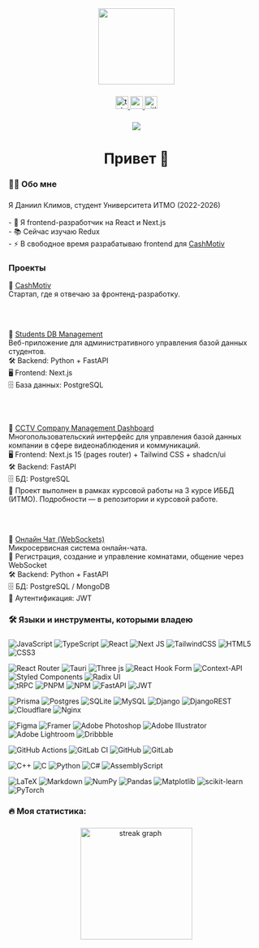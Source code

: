 <div align="center">
  <img height="150" src="https://media.giphy.com/media/M9gbBd9nbDrOTu1Mqx/giphy.gif"  />
</div>

###

<div align="center">
  <a href="https://t.me/k5721d" target="_blank">
    <img src="https://img.shields.io/static/v1?message=Telegram&logo=telegram&label=&color=2CA5E0&logoColor=white&labelColor=&style=for-the-badge" height="25" alt="telegram logo"  />
  </a>
  <a href="mailto:aamklim@gmail.com" target="_blank">
    <img src="https://img.shields.io/static/v1?message=Gmail&logo=gmail&label=&color=D14836&logoColor=white&labelColor=&style=for-the-badge" height="25" alt="gmail logo"  />
  </a>
  <a href="https://gitlab.com/X1R/" target="_blank">
    <img src="https://img.shields.io/static/v1?message=GitLab&logo=gitlab&label=&color=FC6D26&logoColor=white&labelColor=&style=for-the-badge" height="25" alt="gitlab logo"  />
  </a>
</div>

###

<div align="center">
  <img src="https://visitor-badge.laobi.icu/badge?page_id=x1r.x1r&"  />
</div>

###

<h1 align="center">Привет 👋</h1>

###

<h3 align="left">👩‍💻 Обо мне</h3>

###

<p align="left">Я Даниил Климов, студент Университета ИТМО (2022-2026)<br><br>- 🔭 Я frontend-разработчик на React и Next.js<br>- 📚 Сейчас изучаю Redux<br>- ⚡ В свободное время разрабатываю frontend для <a href="https://cashmotiv.ru">CashMotiv</a></p>

<h3 align="left">Проекты</h3>

<p align="left">

🔗 <a href="https://cashmotiv.ru" target="_blank">CashMotiv</a><br />
Стартап, где я отвечаю за фронтенд-разработку.

<br /><br />

🔗 <a href="https://github.com/x1r/students-db-management" target="_blank">Students DB Management</a><br />
Веб-приложение для административного управления базой данных студентов.<br />
🛠 Backend: Python + FastAPI<br />
🖥 Frontend: Next.js<br />
🗄️ База данных: PostgreSQL

<br /><br />

🔗 <a href="https://github.com/x1r/cctv-company-management-dashboard" target="_blank">CCTV Company Management Dashboard</a><br />
Многопользовательский интерфейс для управления базой данных компании в сфере видеонаблюдения и коммуникаций.<br />
🖥 Frontend: Next.js 15 (pages router) + Tailwind CSS + shadcn/ui<br />
🛠 Backend: FastAPI<br />
🗄️ БД: PostgreSQL<br />
🧪 Проект выполнен в рамках курсовой работы на 3 курсе ИББД (ИТМО). Подробности — в репозитории и курсовой работе.

<br /><br />

🔗 <a href="https://github.com/x1r/chat-with-websockets" target="_blank">Онлайн Чат (WebSockets)</a><br />
Микросервисная система онлайн-чата.<br />
👥 Регистрация, создание и управление комнатами, общение через WebSocket<br />
🛠 Backend: Python + FastAPI<br />
🗄️ БД: PostgreSQL / MongoDB<br />
🔐 Аутентификация: JWT

</p>


<h3 align="left">🛠 Языки и инструменты, которыми владею</h3>

###
![JavaScript](https://img.shields.io/badge/javascript-%23323330.svg?style=flat-square&logo=javascript&logoColor=%23F7DF1E) 
![TypeScript](https://img.shields.io/badge/typescript-%23007ACC.svg?style=flat-square&logo=typescript&logoColor=white) 
![React](https://img.shields.io/badge/react-%2320232a.svg?style=flat-square&logo=react&logoColor=%2361DAFB)
![Next JS](https://img.shields.io/badge/Next-black?style=flat-square&logo=next.js&logoColor=white) 
![TailwindCSS](https://img.shields.io/badge/tailwindcss-%2338B2AC.svg?style=flat-square&logo=tailwind-css&logoColor=white) 
![HTML5](https://img.shields.io/badge/html5-%23E34F26.svg?style=flat-square&logo=html5&logoColor=white)
![CSS3](https://img.shields.io/badge/css3-%231572B6.svg?style=flat-square&logo=css3&logoColor=white)  


![React Router](https://img.shields.io/badge/React_Router-CA4245?style=flat-square&logo=react-router&logoColor=white) 
![Tauri](https://img.shields.io/badge/tauri-%2324C8DB.svg?style=flat-square&logo=tauri&logoColor=%23FFFFFF)
![Three js](https://img.shields.io/badge/threejs-black?style=flat-square&logo=three.js&logoColor=white) 
![React Hook Form](https://img.shields.io/badge/React%20Hook%20Form-%23EC5990.svg?style=flat-square&logo=reacthookform&logoColor=white) 
![Context-API](https://img.shields.io/badge/Context--Api-000000?style=flat-square&logo=react)
![Styled Components](https://img.shields.io/badge/styled--components-DB7093?style=flat-square&logo=styled-components&logoColor=white)
![Radix UI](https://img.shields.io/badge/radix%20ui-161618.svg?style=flat-square&logo=radix-ui&logoColor=white)  
![tRPC](https://img.shields.io/badge/tRPC-%232596BE.svg?style=flat-square&logo=tRPC&logoColor=white)
![PNPM](https://img.shields.io/badge/pnpm-%234a4a4a.svg?style=flat-square&logo=pnpm&logoColor=f69220)
![NPM](https://img.shields.io/badge/NPM-%23CB3837.svg?style=flat-square&logo=npm&logoColor=white)
![FastAPI](https://img.shields.io/badge/FastAPI-005571?style=flat-square&logo=fastapi)
![JWT](https://img.shields.io/badge/JWT-black?style=flat-square&logo=JSON%20web%20tokens)  


![Prisma](https://img.shields.io/badge/Prisma-3982CE?style=flat-square&logo=Prisma&logoColor=white) 
![Postgres](https://img.shields.io/badge/postgres-%23316192.svg?style=flat-square&logo=postgresql&logoColor=white) 
![SQLite](https://img.shields.io/badge/sqlite-%2307405e.svg?style=flat-square&logo=sqlite&logoColor=white) 
![MySQL](https://img.shields.io/badge/mysql-4479A1.svg?style=flat-square&logo=mysql&logoColor=white) 
![Django](https://img.shields.io/badge/django-%23092E20.svg?style=flat-square&logo=django&logoColor=white) 
![DjangoREST](https://img.shields.io/badge/DJANGO-REST-ff1709?style=flat-square&logo=django&logoColor=white&color=ff1709&labelColor=gray) 
![Cloudflare](https://img.shields.io/badge/Cloudflare-F38020?style=flat-square&logo=Cloudflare&logoColor=white) 
![Nginx](https://img.shields.io/badge/nginx-%23009639.svg?style=flat-square&logo=nginx&logoColor=white) 

![Figma](https://img.shields.io/badge/figma-%23F24E1E.svg?style=flat-square&logo=figma&logoColor=white) 
![Framer](https://img.shields.io/badge/Framer-black?style=flat-square&logo=framer&logoColor=blue) 
![Adobe Photoshop](https://img.shields.io/badge/adobe%20photoshop-%2331A8FF.svg?style=flat-square&logo=adobe%20photoshop&logoColor=white) 
![Adobe Illustrator](https://img.shields.io/badge/adobe%20illustrator-%23FF9A00.svg?style=flat-square&logo=adobe%20illustrator&logoColor=white) 
![Adobe Lightroom](https://img.shields.io/badge/Adobe%20Lightroom-31A8FF.svg?style=flat-square&logo=Adobe%20Lightroom&logoColor=white) 
![Dribbble](https://img.shields.io/badge/Dribbble-EA4C89?style=flat-square&logo=dribbble&logoColor=white) 

![GitHub Actions](https://img.shields.io/badge/github%20actions-%232671E5.svg?style=flat-square&logo=githubactions&logoColor=white) 
![GitLab CI](https://img.shields.io/badge/gitlab%20CI-%23181717.svg?style=flat-square&logo=gitlab&logoColor=white) 
![GitHub](https://img.shields.io/badge/github-%23121011.svg?style=flat-square&logo=github&logoColor=white) 
![GitLab](https://img.shields.io/badge/gitlab-%23181717.svg?style=flat-square&logo=gitlab&logoColor=white) 

![C++](https://img.shields.io/badge/c++-%2300599C.svg?style=flat-square&logo=c%2B%2B&logoColor=white) 
![C](https://img.shields.io/badge/c-%2300599C.svg?style=flat-square&logo=c&logoColor=white) 
![Python](https://img.shields.io/badge/python-3670A0?style=flat-square&logo=python&logoColor=ffdd54) 
![C#](https://img.shields.io/badge/c%23-%23239120.svg?style=flat-square&logo=csharp&logoColor=white) 
![AssemblyScript](https://img.shields.io/badge/assembly%20script-%23000000.svg?style=flat-square&logo=assemblyscript&logoColor=white) 




![LaTeX](https://img.shields.io/badge/latex-%23008080.svg?style=flat-square&logo=latex&logoColor=white) 
![Markdown](https://img.shields.io/badge/markdown-%23000000.svg?style=flat-square&logo=markdown&logoColor=white) 
![NumPy](https://img.shields.io/badge/numpy-%23013243.svg?style=flat-square&logo=numpy&logoColor=white) 
![Pandas](https://img.shields.io/badge/pandas-%23150458.svg?style=flat-square&logo=pandas&logoColor=white) 
![Matplotlib](https://img.shields.io/badge/Matplotlib-%23ffffff.svg?style=flat-square&logo=Matplotlib&logoColor=black) 
![scikit-learn](https://img.shields.io/badge/scikit--learn-%23F7931E.svg?style=flat-square&logo=scikit-learn&logoColor=white) 
![PyTorch](https://img.shields.io/badge/PyTorch-%23EE4C2C.svg?style=flat-square&logo=PyTorch&logoColor=white) 



###

<h3 align="left">🔥   Моя статистика:</h3>

###

<div align="center">
  <img src="https://streak-stats.demolab.com?user=x1r&locale=en&mode=daily&theme=dark&hide_border=false&border_radius=5&order=3" height="220" alt="streak graph"  />
</div>

###
